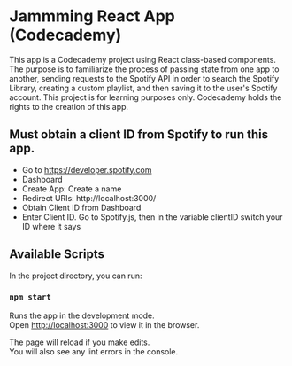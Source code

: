 # Jammming React App (Codecademy)

This app is a Codecademy project using React class-based components. The purpose is to familiarize the process of passing state from one app to another, sending requests to the Spotify API in order to search the Spotify Library, creating a custom playlist, and then saving it to the user's Spotify account. This project is for learning purposes only. Codecademy holds the rights to the creation of this app. 

## Must obtain a client ID from Spotify to run this app. 
* Go to https://developer.spotify.com
* Dashboard
* Create App: Create a name
* Redirect URIs: http://localhost:3000/
* Obtain Client ID from Dashboard
* Enter Client ID. Go to Spotify.js, then in the variable clientID switch your ID where it says  

## Available Scripts

In the project directory, you can run:

### `npm start`

Runs the app in the development mode.\
Open [http://localhost:3000](http://localhost:3000) to view it in the browser.

The page will reload if you make edits.\
You will also see any lint errors in the console.

